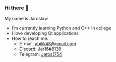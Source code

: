 ### Hi there 👋
My name is Jaroslaw
- I’m currently learning Python and C++ in college
- I love developing Qt applications
- How to reach me:
  - E-mail: abilik48@gmail.com
  - Discord: Jar16#8139
  - Telegram: [Jaros1754](https://t.me/Jaros1754)
